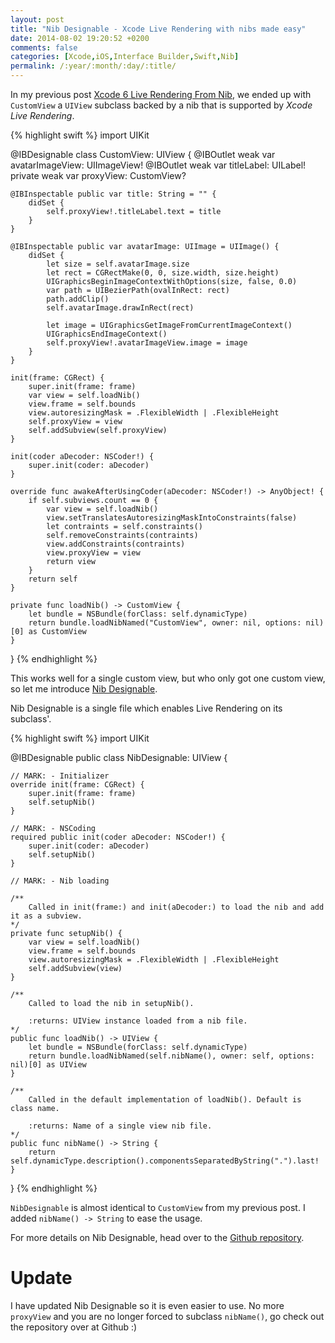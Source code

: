 ```yaml
---
layout: post
title: "Nib Designable - Xcode Live Rendering with nibs made easy"
date: 2014-08-02 19:20:52 +0200
comments: false
categories: [Xcode,iOS,Interface Builder,Swift,Nib]
permalink: /:year/:month/:day/:title/
---
```


In my previous post [Xcode 6 Live Rendering From Nib](http://justabeech.com/2014/07/27/xcode-6-live-rendering-from-nib/), we ended up with `CustomView` a `UIView` subclass backed by a nib that is supported by *Xcode Live Rendering*.

{% highlight swift %}
import UIKit

@IBDesignable
class CustomView: UIView {
    @IBOutlet weak var avatarImageView: UIImageView!
    @IBOutlet weak var titleLabel: UILabel!
    private weak var proxyView: CustomView?

    @IBInspectable public var title: String = "" {
        didSet {
            self.proxyView!.titleLabel.text = title
        }
    }

    @IBInspectable public var avatarImage: UIImage = UIImage() {
        didSet {
            let size = self.avatarImage.size
            let rect = CGRectMake(0, 0, size.width, size.height)
            UIGraphicsBeginImageContextWithOptions(size, false, 0.0)
            var path = UIBezierPath(ovalInRect: rect)
            path.addClip()
            self.avatarImage.drawInRect(rect)

            let image = UIGraphicsGetImageFromCurrentImageContext()
            UIGraphicsEndImageContext()
            self.proxyView!.avatarImageView.image = image
        }
    }

    init(frame: CGRect) {
        super.init(frame: frame)
        var view = self.loadNib()
        view.frame = self.bounds
        view.autoresizingMask = .FlexibleWidth | .FlexibleHeight
        self.proxyView = view
        self.addSubview(self.proxyView)
    }

    init(coder aDecoder: NSCoder!) {
        super.init(coder: aDecoder)
    }

    override func awakeAfterUsingCoder(aDecoder: NSCoder!) -> AnyObject! {
        if self.subviews.count == 0 {
            var view = self.loadNib()
            view.setTranslatesAutoresizingMaskIntoConstraints(false)
            let contraints = self.constraints()
            self.removeConstraints(contraints)
            view.addConstraints(contraints)
            view.proxyView = view
            return view
        }
        return self
    }

    private func loadNib() -> CustomView {
        let bundle = NSBundle(forClass: self.dynamicType)
        return bundle.loadNibNamed("CustomView", owner: nil, options: nil)[0] as CustomView
    }
}
{% endhighlight %}

This works well for a single custom view, but who only got one custom view, so let me introduce [Nib Designable](https://github.com/mbogh/NibDesignable).

<!-- more -->

Nib Designable is a single file which enables Live Rendering on its subclass'.

{% highlight swift %}
import UIKit

@IBDesignable
public class NibDesignable: UIView {

    // MARK: - Initializer
    override init(frame: CGRect) {
        super.init(frame: frame)
        self.setupNib()
    }

    // MARK: - NSCoding
    required public init(coder aDecoder: NSCoder!) {
        super.init(coder: aDecoder)
        self.setupNib()
    }

    // MARK: - Nib loading

    /**
        Called in init(frame:) and init(aDecoder:) to load the nib and add it as a subview.
    */
    private func setupNib() {
        var view = self.loadNib()
        view.frame = self.bounds
        view.autoresizingMask = .FlexibleWidth | .FlexibleHeight
        self.addSubview(view)
    }

    /**
        Called to load the nib in setupNib().

        :returns: UIView instance loaded from a nib file.
    */
    public func loadNib() -> UIView {
        let bundle = NSBundle(forClass: self.dynamicType)
        return bundle.loadNibNamed(self.nibName(), owner: self, options: nil)[0] as UIView
    }

    /**
        Called in the default implementation of loadNib(). Default is class name.

        :returns: Name of a single view nib file.
    */
    public func nibName() -> String {
        return self.dynamicType.description().componentsSeparatedByString(".").last!
    }
}
{% endhighlight %}

`NibDesignable` is almost identical to `CustomView` from my previous post.
I added `nibName() -> String` to ease the usage.

For more details on Nib Designable, head over to the [Github repository](https://github.com/mbogh/NibDesignable).

# Update
I have updated Nib Designable so it is even easier to use.
No more `proxyView` and you are no longer forced to subclass `nibName()`, go check out the repository over at Github :)
